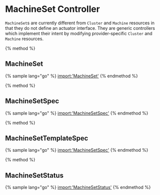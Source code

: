 # MachineSet Controller

`MachineSet`s are currently different from `Cluster` and `Machine` resources in
that they do not define an actuator interface. They are generic controllers
which implement their intent by modifying provider-specific `Cluster` and
`Machine` resources.

{% method %}
## MachineSet

{% sample lang="go" %}
[import:'MachineSet'](../../../pkg/apis/cluster/v1alpha1/machineset_types.go)
{% endmethod %}

{% method %}
## MachineSetSpec

{% sample lang="go" %}
[import:'MachineSetSpec'](../../../pkg/apis/cluster/v1alpha1/machineset_types.go)
{% endmethod %}

{% method %}
## MachineSetTemplateSpec

{% sample lang="go" %}
[import:'MachineSetSpec'](../../../pkg/apis/cluster/v1alpha1/machineset_types.go)
{% endmethod %}

{% method %}
## MachineSetStatus

{% sample lang="go" %}
[import:'MachineSetStatus'](../../../pkg/apis/cluster/v1alpha1/machineset_types.go)
{% endmethod %}
